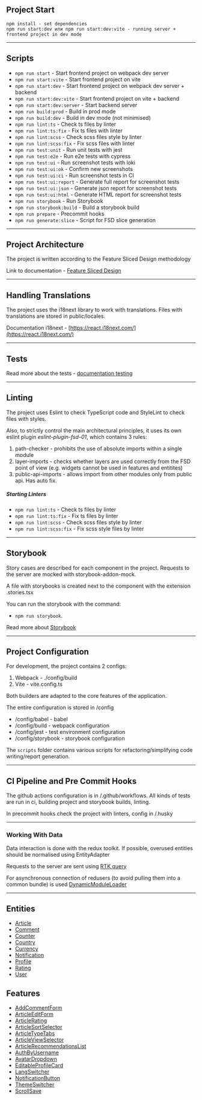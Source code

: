 ## Project Start

```
npm install - set dependencies
npm run start:dev или npm run start:dev:vite - running server + frontend project in dev mode
```

---

## Scripts

- `npm run start` - Start frontend project on webpack dev server
- `npm run start:vite` - Start frontend project on vite
- `npm run start:dev` - Start frontend project on webpack dev server + backend
- `npm run start:dev:vite` - Start frontend project on vite + backend
- `npm run start:dev:server` - Start backend server
- `npm run build:prod` - Build in prod mode
- `npm run build:dev` - Build in dev mode (not minimised)
- `npm run lint:ts` - Check ts files by linter
- `npm run lint:ts:fix` - Fix ts files with linter
- `npm run lint:scss` - Check scss files style by linter
- `npm run lint:scss:fix` - Fix scss files with linter
- `npm run test:unit` - Run unit tests with jest
- `npm run test:e2e` - Run e2e tests with cypress
- `npm run test:ui` - Run screenshot tests with loki
- `npm run test:ui:ok` - Confirm new screenshots
- `npm run test:ui:ci` - Run screenshot tests in CI
- `npm run test:ui:report` - Generate full report for screenshot tests
- `npm run test:ui:json` - Generate json report for screenshot tests
- `npm run test:ui:html` - Generate HTML report for screenshot tests
- `npm run storybook` - Run Storybook
- `npm run storybook:build` - Build a storybook build
- `npm run prepare` - Precommit hooks
- `npm run generate:slice` - Script for FSD slice generation

---

## Project Architecture

The project is written according to the Feature Sliced Design methodology

Link to documentation -
[Feature Sliced Design](https://feature-sliced.design/docs/get-started/tutorial)

---

## Handling Translations

The project uses the i18next library to work with translations. Files with translations are stored in
public/locales.

Documentation i18next - [https://react.i18next.com/](https://react.i18next.com/)

---

## Tests

Read more about the tests - [documentation testing](/docs/tests.md)

---

## Linting

The project uses Eslint to check TypeScript code and StyleLint to check files with styles.

Also, to strictly control the main architectural principles, it uses its own eslint plugin
_eslint-plugin-fsd-01_, which contains 3 rules:

1. path-checker - prohibits the use of absolute imports within a single module
2. layer-imports - checks whether layers are used correctly from the FSD point of view (e.g. widgets
   cannot be used in features and entitites)
3. public-api-imports - allows import from other modules only from public api. Has auto fix.

##### Starting Linters

- `npm run lint:ts` - Check ts files by linter
- `npm run lint:ts:fix` - Fix ts files by linter
- `npm run lint:scss` - Check scss files style by linter
- `npm run lint:scss:fix` - Fix scss style files by linter

---

## Storybook

Story cases are described for each component in the project. Requests to the server are mocked with
storybook-addon-mock.

A file with storybooks is created next to the component with the extension .stories.tsx

You can run the storybook with the command:

- `npm run storybook`.

Read more about [Storybook](/docs/storybook.md)

---

## Project Configuration

For development, the project contains 2 configs:

1. Webpack - ./config/build
2. Vite - vite.config.ts

Both builders are adapted to the core features of the application.

The entire configuration is stored in /config

- /config/babel - babel
- /config/build - webpack configuration
- /config/jest - test environment configuration
- /config/storybook - storybook configuration

The `scripts` folder contains various scripts for refactoring/simplifying code writing/report generation.

---

## CI Pipeline and Pre Commit Hooks

The github actions configuration is in /.github/workflows. All kinds of tests are run in ci, building
project and storybook builds, linting.

In precommit hooks check the project with linters, config in /.husky

---

### Working With Data

Data interaction is done with the redux toolkit. If possible, overused
entities should be normalised using EntityAdapter

Requests to the server are sent using [RTK query](/src/shared/api/rtkApi.ts)

For asynchronous connection of redusers (to avoid pulling them into a common bundle) is used
[DynamicModuleLoader](/src/shared/lib/components/DynamicModulLoader/DynamicModulLoader.tsx)

---

## Entities

-   [Article](/src/entities/Article)
-   [Comment](/src/entities/Comment)
-   [Counter](/src/entities/Counter)
-   [Country](/src/entities/Country)
-   [Currency](/src/entities/Currency)
-   [Notification](/src/entities/Notification)
-   [Profile](/src/entities/Profile)
-   [Rating](/src/entities/Rating)
-   [User](/src/entities/User)

## Features

-   [AddCommentForm](/src/features/AddCommentForm)
-   [ArticleEditForm](/src/features/ArticleEditForm)
-   [ArticleRating](/src/features/ArticleRating)
-   [ArticleSortSelector](/src/features/ArticleSortSelector)
-   [ArticleTypeTabs](/src/features/ArticleTypeTabs)
-   [ArticleViewSelector](/src/features/ArticleViewSelector)
-   [ArticleRecommendationsList](/src/features/ArticleRecommendationsList)
-   [AuthByUsername](/src/features/AuthByUsername)
-   [AvatarDropdown](/src/features/AvatarDropdown)
-   [EditableProfileCard](/src/features/EditableProfileCard)
-   [LangSwitcher](/src/features/LangSwitcher)
-   [NotificationButton](/src/features/NotificationButton)
-   [ThemeSwitcher](/src/features/ThemeSwitcher)
-   [ScrollSave](/src/features/ScrollSave)
